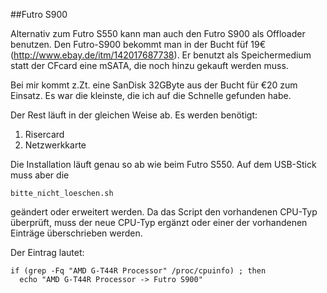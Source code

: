##Futro S900

Alternativ zum Futro S550 kann man auch den Futro S900 als Offloader benutzen. Den Futro-S900 bekommt man in der Bucht füf 19€ (http://www.ebay.de/itm/142017687738). Er benutzt als Speichermedium statt der CFcard eine mSATA, die noch hinzu gekauft werden muss.

Bei mir kommt z.Zt. eine SanDisk 32GByte aus der Bucht für €20 zum Einsatz. Es war die kleinste, die ich auf die Schnelle gefunden habe.

Der Rest läuft in der gleichen Weise ab. Es werden benötigt:

1. Risercard
2. Netzwerkkarte

Die Installation läuft genau so ab wie beim Futro S550. Auf dem USB-Stick muss aber die
~~~
bitte_nicht_loeschen.sh
~~~

geändert oder erweitert werden. Da das Script den vorhandenen CPU-Typ überprüft, muss der neue CPU-Typ ergänzt oder einer der vorhandenen Einträge überschrieben werden.

Der Eintrag lautet:

~~~
if (grep -Fq "AMD G-T44R Processor" /proc/cpuinfo) ; then
  echo "AMD G-T44R Processor -> Futro S900"
~~~
